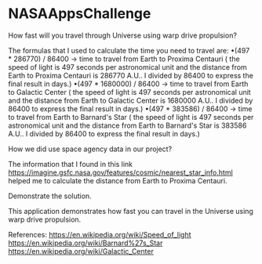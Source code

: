 # NASAAppsChallenge

How fast will you travel through Universe using warp drive propulsion?

The formulas that I used to calculate the time you need to travel are:
  •(497 * 286770) / 86400 -> time to travel from Earth to Proxima Centauri ( the speed of light is 497 seconds per astronomical unit and the distance from Earth to Proxima Centauri is 286770 A.U.. I divided by 86400 to express the final result in days.)
  •(497 * 1680000) / 86400 -> time to travel from Earth to Galactic Center ( the speed of light is 497 seconds per astronomical unit and the distance from Earth to Galactic Center is 1680000 A.U.. I divided by 86400 to express the final result in days.)
  •(497 * 383586) / 86400 -> time to travel from Earth to Barnard's Star ( the speed of light is 497 seconds per astronomical unit and the distance from Earth to Barnard's Star is 383586 A.U.. I divided by 86400 to express the final result in days.)

How we did use space agency data in our project?

The information that I found in this link https://imagine.gsfc.nasa.gov/features/cosmic/nearest_star_info.html helped me to calculate the distance from Earth to Proxima Centauri. 

Demonstrate the solution.

This application demonstrates how fast you can travel in the Universe using warp drive propulsion.

References:
https://en.wikipedia.org/wiki/Speed_of_light
https://en.wikipedia.org/wiki/Barnard%27s_Star
https://en.wikipedia.org/wiki/Galactic_Center




